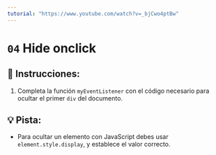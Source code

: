 ```yaml
---
tutorial: "https://www.youtube.com/watch?v=_bjCwo4ptBw"
---
```


# `04` Hide onclick

## 📝 Instrucciones:

1. Completa la función `myEventListener` con el código necesario para ocultar el primer `div` del documento.


## 💡 Pista:

+ Para ocultar un elemento con JavaScript debes usar `element.style.display`, y establece el valor correcto.
